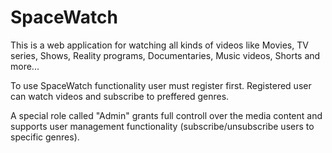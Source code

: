 # SpaceWatch
This is a web application for watching all kinds of videos like Movies, TV series, Shows, Reality programs, Documentaries, Music videos, Shorts and more...<br>

To use SpaceWatch functionality user must register first. Registered user can watch videos and subscribe to preffered genres.<br>

A special role called "Admin" grants full controll over the media content and supports user management functionality (subscribe/unsubscribe users to specific genres). 
